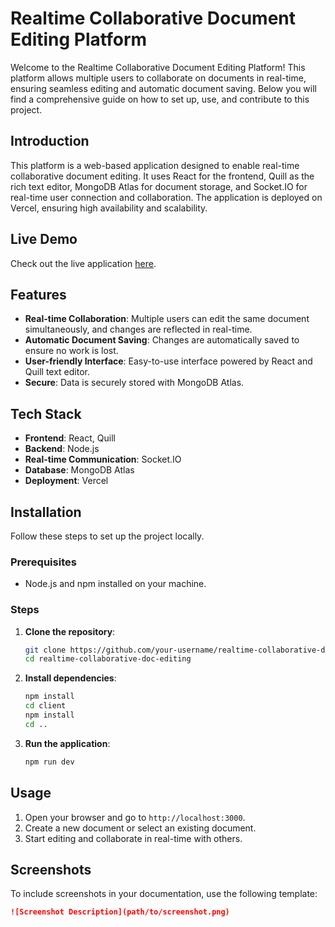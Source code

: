 # Realtime Collaborative Document Editing Platform

Welcome to the Realtime Collaborative Document Editing Platform! This platform allows multiple users to collaborate on documents in real-time, ensuring seamless editing and automatic document saving. Below you will find a comprehensive guide on how to set up, use, and contribute to this project.

## Introduction

This platform is a web-based application designed to enable real-time collaborative document editing. It uses React for the frontend, Quill as the rich text editor, MongoDB Atlas for document storage, and Socket.IO for real-time user connection and collaboration. The application is deployed on Vercel, ensuring high availability and scalability.

## Live Demo

Check out the live application [here](https://mydocs1.vercel.app/documents).

## Features

- **Real-time Collaboration**: Multiple users can edit the same document simultaneously, and changes are reflected in real-time.
- **Automatic Document Saving**: Changes are automatically saved to ensure no work is lost.
- **User-friendly Interface**: Easy-to-use interface powered by React and Quill text editor.
- **Secure**: Data is securely stored with MongoDB Atlas.

## Tech Stack

- **Frontend**: React, Quill
- **Backend**: Node.js
- **Real-time Communication**: Socket.IO
- **Database**: MongoDB Atlas
- **Deployment**: Vercel

## Installation

Follow these steps to set up the project locally.

### Prerequisites

- Node.js and npm installed on your machine.

### Steps

1. **Clone the repository**:
    ```bash
    git clone https://github.com/your-username/realtime-collaborative-doc-editing.git
    cd realtime-collaborative-doc-editing
    ```

2. **Install dependencies**:
    ```bash
    npm install
    cd client
    npm install
    cd ..
    ```


4. **Run the application**:
    ```bash
    npm run dev
    ```

## Usage

1. Open your browser and go to `http://localhost:3000`.
2. Create a new document or select an existing document.
3. Start editing and collaborate in real-time with others.


## Screenshots

To include screenshots in your documentation, use the following template:

```markdown
![Screenshot Description](path/to/screenshot.png)
